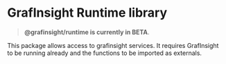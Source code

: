 # GrafInsight Runtime library

> **@grafinsight/runtime is currently in BETA**.

This package allows access to grafinsight services. It requires GrafInsight to be running already and the functions to be imported as externals.
